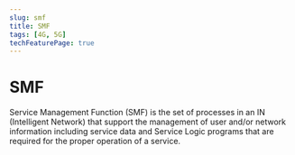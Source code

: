 ```yaml
---
slug: smf
title: SMF
tags: [4G, 5G]
techFeaturePage: true
---
```


# SMF

Service Management Function (SMF) is the set of processes in an IN (Intelligent Network) that support the management of user and/or network information including service data and Service Logic programs that are required for the proper operation of a service.
